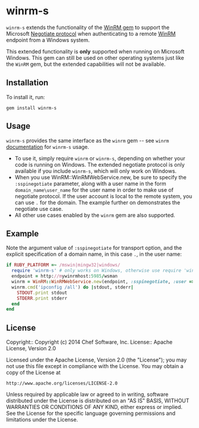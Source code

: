 winrm-s
=======

`winrm-s` extends the functionality of the
[WinRM gem](http://rubygems.org/gems/winrm) to support the Microsoft
[Negotiate protocol](http://msdn.microsoft.com/en-us/library/windows/desktop/aa378748(v=vs.85).aspx)
when authenticating to a remote [WinRM](http://msdn.microsoft.com/en-us/library/aa384426(v=vs.85).aspx) endpoint from a Windows system.

This extended functionality is **only** supported when running on Microsoft
Windows. This gem can still be used on other operating systems just like the
`WinRM` gem, but the extended capabilities will not be available.

Installation
------------

To install it, run:

    gem install winrm-s

Usage
-----

`winrm-s` provides the same interface as the `winrm` gem -- see `winrm`
[documentation](https://github.com/WinRb/WinRM/blob/master/README.md) for `winrm-s` usage.

* To use it, simply require `winrm` or `winrm-s`, depending on whether your code
is running on Windows. The extended negotiate protocol is only available if
you include `winrm-s`, which will only work on Windows.
* When you use WinRM::WinRMWebService.new, be sure to specify the
  `:sspinegotiate` parameter, along with a user name in the form `domain_name\user_name`
  for the user name in order to make use of negotiate protocol. If the user
  account is local to the remote system, you can use `.` for the domain. The
  example further on demonstrates the negotiate use case.
* All other use cases enabled by the `winrm` gem are also supported.

Example
-------
Note the argument value of `:sspinegotiate` for transport option, and the
explicit specification of a domain name, in this case `.`, in the user name:
```ruby
if RUBY_PLATFORM =~ /mswin|mingw32|windows/
  require 'winrm-s' # only works on Windows, otherwise use require 'winrm'
  endpoint = http://mywinrmhost:5985/wsman
  winrm = WinRM::WinRMWebService.new(endpoint, :sspinegotiate, :user => ".\administrator", :pass => "adminpasswd")
  winrm.cmd('ipconfig /all') do |stdout, stderr|
    STDOUT.print stdout
    STDERR.print stderr
  end
end
```

License
-------

Copyright:: Copyright (c) 2014 Chef Software, Inc.
License:: Apache License, Version 2.0

Licensed under the Apache License, Version 2.0 (the "License");
you may not use this file except in compliance with the License.
You may obtain a copy of the License at

    http://www.apache.org/licenses/LICENSE-2.0

Unless required by applicable law or agreed to in writing, software
distributed under the License is distributed on an "AS IS" BASIS,
WITHOUT WARRANTIES OR CONDITIONS OF ANY KIND, either express or implied.
See the License for the specific language governing permissions and
limitations under the License.

